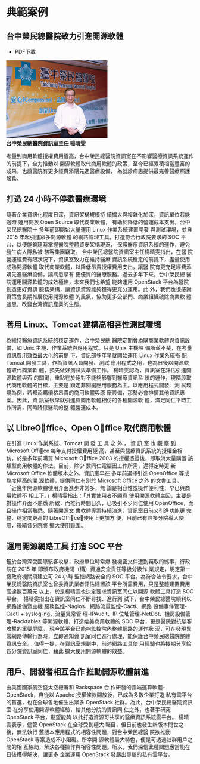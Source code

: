 # 典範案例

## 台中榮民總醫院致力引進開源軟體

* PDF下載

![](/assets/vghtc-1.png)  
**台中榮民總醫院資訊室主任 楊晴雯**

考量到商用軟體授權費用極高，台中榮民總醫院資訊室在不影響醫療資訊系統運作的前提下，全力推動以 開源軟體取代商用軟體的政策，至今已經累積相當豐富的成果，也讓醫院有更多經費添購先進醫療設備， 為就診病患提供最完善醫療照護服務。

## 打造 24 小時不停歇醫療環境

隨著企業資訊化程度日深，資訊架構規模持 續擴大與複雜化加深，資訊單位若能適時 運用開放 Open Source 取代商業軟體， 有助於降低的營運成本支出。台中榮民總醫院十 多年前即開始大量運用 Linux 作業系統建置開發 與測試環境，並自 2015 年起引進眾多開源軟體 的網路管理工具，打造符合行政院要求的 SOC 平 台，以便能夠隨時掌握醫院整體資安架構現況， 保護醫療資訊系統的運作，避免發生病人隱私被 駭客集團竊取。 台中榮民總醫院資訊室主任楊晴雯指出，在醫 院營運經費有限狀況下，資訊室致力在維持醫療 資訊系統穩定的前提下，盡量使用成熟開源軟體 取代商業軟體，以降低昂貴授權費用支出，讓醫 院有更充足經費添購先進醫療設備，讓病患享有 更優質的醫療服務。過去多年下來，台中榮民總 醫院運用開源軟體的成效極佳，未來我們也希望 能夠運用 OpenStack 平台為醫院創造更好資訊 服務架構，讓資訊資源能夠獲得更充分運用。此 外，我們也很感謝資策會長期推廣使用開源軟體 的風氣，協助更多公部門、商業組織破除商業軟 體迷思，改變台灣資訊產業的生態。

## 善用 Linux、Tomcat 建構高相容性測試環境

為維持醫療資訊系統的穩定運作，台中榮民總 醫院定期會添購商業軟體與資訊設備，如 Unix 主機、作業系統與應用程式。只是 Unix 主機設 備所茲不斐，在考量資訊費用效益最大化的前提 下，資訊部多年早就開始運用 Linux 作業系統搭 配 Tomcat 開發工具，作為資訊人員開發、測試 應用程式之用，也為日後以開源軟體取代商業軟 體，預先做好測試與準備工作。 楊晴雯認為，資訊室在評估引進開源軟體與否 的關鍵，重點在於絕對不能夠影響到醫療資訊系 統的運作，現階段取代商用軟體的目標，主要是 鎖定非關鍵應用服務為主。以應用程式開發、測 試環境為例，若都添購價格昂貴的商用軟體與原 廠設備，那勢必會排擠其他資訊專案。因此，資 訊室很早就引進與商用軟體相仿的各種開源軟 體，滿足同仁平時工作所需，同時降低醫院的整 體營運成本。

## 以 LibreOffice、Open Office 取代商用軟體

在引進 Linux 作業系統、Tomcat 開 發 工 具 之 外 ， 資 訊 室 也 觀 察 到 Microsoft Office 每年支付授權費用極 高，甚至與醫療資訊系統的授權金相 仿，於是多年前購買 Microsoft Office 2003 的授權憑證後，即取消大量購置 該類型商用軟體的作法。目前，除少 數同仁電腦因工作所需，還得定時更 新 Microsoft Office 軟體版本之外，資訊室早在 多年前選擇引進 OpenOffice 等成熟度極高的開 源軟體，提供同仁有別於 Microsoft Office 之外 的文書工具。 「近幾年開源軟體使用介面進步非常多，無 論是相容性或操作便利性，早已與商用軟體不 相上下。」楊晴雯指出：「其實使用者不願意 使用開源軟體主因，主要是對操作介面不熟悉 所致，而推行時間日久，已吸引不少同仁使用 OpenOffice，而且操作相當熟悉。隨著開源文 書軟體專案持續演進，資訊室日前又引進功能更 完整、穩定度更高的 LibreOffice，使用上更加方 便，目前已有許多分院導入使用，後續各分院將 擴大使用範圍。」

## 運用開源網路工具 打造 SOC 平台

鑑於台灣深受國際駭客攻擊，政府單位時常爆 發機密文件遭到竊取的憾事，行政院在 2015 年 即頒布政府機關（構）資通安全責任等級分級作 業規定，明定第一級政府機關須建立可 24 小時 監控網路安全的 SOC 平台。為符合法令要求，台中榮民總醫院資訊室也曾委資訊業者評估建置該 平台所需費用，只是整體建置費用高達數百萬元 以上，於是楊晴雯也決定要求資訊室同仁以開源 軟體工具打造 SOC 平台。 楊晴雯指出在資訊室同仁不斷尋找、進行測 試下，台中榮民總醫院順利以網路設備暨主機 服務監控-Nagios、網路流量監控-Cacti、網路 設備事件管理-Cacti + syslog-ng、流量異常管 理-IPAudit、IP 位址管理-NetDot、機房設備管 理-Racktables 等開源軟體，打造媲美商用軟體的 SOC 平台，更是醫院對抗駭客攻擊的重要屏障。 現今該平台已能夠監控院內整體網路的運作狀 況，可在發現異常網路傳輸行為時，立即通知資 訊室同仁進行處理，能保護台中榮民總醫院整體 資訊安全。 值得一提，在資訊室規劃中，前述網路工具使 用經驗也將擇期分享給各分院資訊室同仁，藉此 擴大使用開源軟體的效益。

## 用戶、開發者相互合作 推動開源軟體前進

由美國國家航空暨太空總署和 Rackspace 合 作研發的雲端運算軟體-OpenStack，自從以 Apache 授權條款開放後，已成為多數企業打造 私有雲平台的首選，也在全球各地催生出眾多 OpenStack 社群。為此，台中榮民總醫院資訊室 在分享使用開源軟體經驗，給其他分院的資訊同 仁之外，也著手研究 OpenStack 平台，期望能夠 以此打造資源可共享的醫療資訊系統雲平台。 楊晴雯表示，儘管 OpenStack 在全球受到極大 矚目，但日前也發生新版本問世之後，無法執行 舊版本應用程式的相容性問題，對台中榮民總醫 院欲推動 OpenStack 專案造成不小阻礙。所幸開 源軟體最大特色，便是可透過社群用戶之間的相 互協助，解決各種操作與相容性問題。所以，我們深信此種問題應當能在日後獲得解決，讓更多 企業運用 OpenStack 發展出專屬的私有雲平台。

